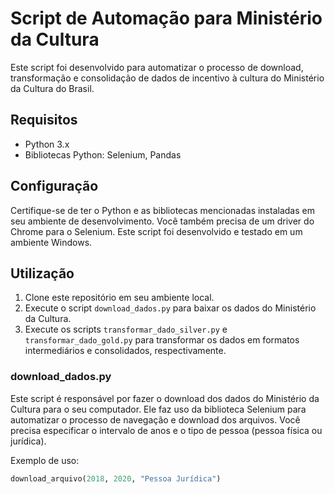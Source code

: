 # Script de Automação para Ministério da Cultura

Este script foi desenvolvido para automatizar o processo de download, transformação e consolidação de dados de incentivo à cultura do Ministério da Cultura do Brasil.

## Requisitos

- Python 3.x
- Bibliotecas Python: Selenium, Pandas

## Configuração

Certifique-se de ter o Python e as bibliotecas mencionadas instaladas em seu ambiente de desenvolvimento. Você também precisa de um driver do Chrome para o Selenium. Este script foi desenvolvido e testado em um ambiente Windows.

## Utilização

1. Clone este repositório em seu ambiente local.
2. Execute o script `download_dados.py` para baixar os dados do Ministério da Cultura.
3. Execute os scripts `transformar_dado_silver.py` e `transformar_dado_gold.py` para transformar os dados em formatos intermediários e consolidados, respectivamente.

### download_dados.py

Este script é responsável por fazer o download dos dados do Ministério da Cultura para o seu computador. Ele faz uso da biblioteca Selenium para automatizar o processo de navegação e download dos arquivos. Você precisa especificar o intervalo de anos e o tipo de pessoa (pessoa física ou jurídica).

Exemplo de uso:

```python
download_arquivo(2018, 2020, "Pessoa Jurídica")
